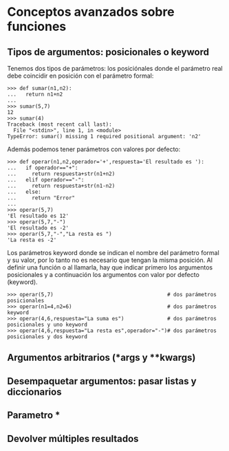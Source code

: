# Conceptos avanzados sobre funciones

## Tipos de argumentos: posicionales o keyword

Tenemos dos tipos de parámetros: los posiciónales donde el parámetro real debe coincidir en posición con el parámetro formal:

	>>> def sumar(n1,n2):
	...   return n1+n2
	... 
	>>> sumar(5,7)
	12
	>>> sumar(4)
	Traceback (most recent call last):
	  File "<stdin>", line 1, in <module>
	TypeError: sumar() missing 1 required positional argument: 'n2'

Además podemos tener parámetros con valores por defecto:

	>>> def operar(n1,n2,operador='+',respuesta='El resultado es '):
	...   if operador=="+":
	...     return respuesta+str(n1+n2)
	...   elif operador=="-":
	...     return respuesta+str(n1-n2)
	...   else:
	...     return "Error"
	... 
	>>> operar(5,7)
	'El resultado es 12'
	>>> operar(5,7,"-")
	'El resultado es -2'
	>>> operar(5,7,"-","La resta es ")
	'La resta es -2'


Los parámetros keyword donde se indican el nombre del parámetro formal y su valor, por lo tanto no es necesario que tengan la misma posición. Al definir una función o al llamarla, hay que indicar primero los argumentos posicionales y a continuación los argumentos con valor por defecto (keyword). 

	>>> operar(5,7)										# dos parámetros posicionales
	>>> operar(n1=4,n2=6)								# dos parámetros keyword
	>>> operar(4,6,respuesta="La suma es")				# dos parámetros posicionales y uno keyword
	>>> operar(4,6,respuesta="La resta es",operador="-")# dos parámetros posicionales y dos keyword




## Argumentos arbitrarios (*args y **kwargs)

## Desempaquetar argumentos: pasar listas y diccionarios

## Parametro *

## Devolver múltiples resultados